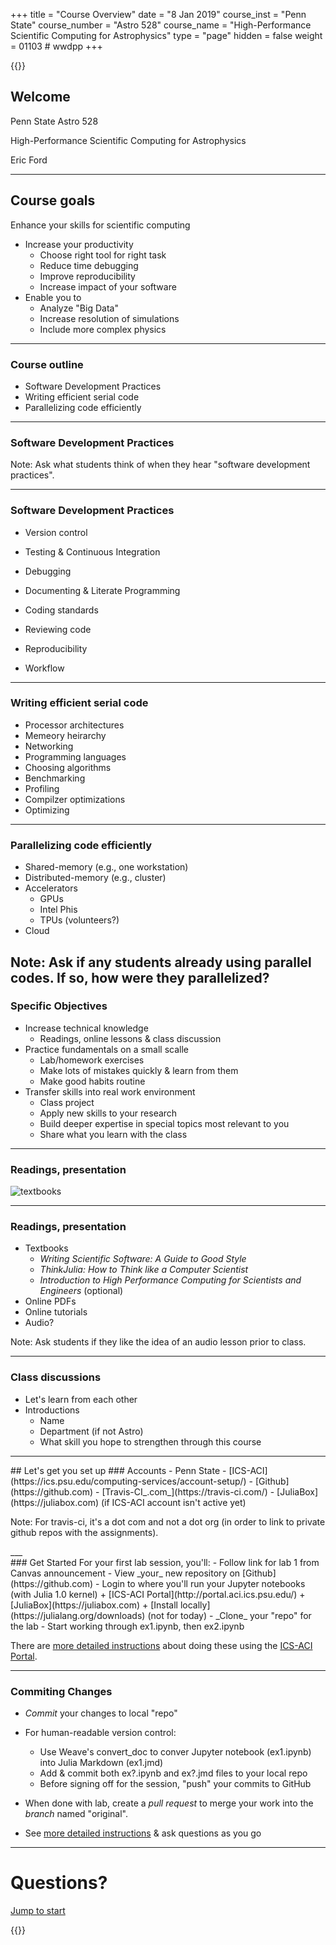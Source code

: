 +++
title = "Course Overview"
date = "8 Jan 2019"
course_inst = "Penn State"
course_number = "Astro 528"
course_name = "High-Performance Scientific Computing for Astrophysics"
type = "page"
hidden = false
weight = 01103  # wwdpp
+++


{{<revealjs theme="psu" transition="slide" controls="true" progress="true" history="false" center="false" loop="false" pdfSeparateFragments="false" showNotes="true" >}}
## Welcome
Penn State Astro 528

High-Performance Scientific Computing for Astrophysics

Eric Ford


---
## Course goals

Enhance your skills for scientific computing
- Increase your productivity
   + Choose right tool for right task
   + Reduce time debugging
   + Improve reproducibility
   + Increase impact of your software
- Enable you to
   + Analyze "Big Data"
   + Increase resolution of simulations
   + Include more complex physics

---
<!-- .slide: data-background="#093162" -->
### Course outline

- Software Development Practices
- Writing efficient serial code
- Parallelizing code efficiently
___
### Software Development Practices

Note:
Ask what students think of when they hear "software development practices".
___
### Software Development Practices
- Version control
<!-- .element: class="fragment" -->
- Testing & Continuous Integration
<!-- .element: class="fragment" -->
- Debugging
<!-- .element: class="fragment" -->
- Documenting & Literate Programming
<!-- .element: class="fragment" -->
- Coding standards
<!-- .element: class="fragment" -->
- Reviewing code
<!-- .element: class="fragment" -->
- Reproducibility
<!-- .element: class="fragment" -->
- Workflow
<!-- .element: class="fragment" -->

___
### Writing efficient serial code
- Processor architectures
- Memeory heirarchy
- Networking
- Programming languages
- Choosing algorithms
- Benchmarking
- Profiling
- Compilzer optimizations
- Optimizing
___
### Parallelizing code efficiently
- Shared-memory (e.g., one workstation)
- Distributed-memory (e.g., cluster)
- Accelerators
   + GPUs
   + Intel Phis
   + TPUs (volunteers?)
- Cloud

Note:
Ask if any students already using parallel codes.  If so, how were they parallelized?
---
### Specific Objectives

- Increase technical knowledge
    + Readings, online lessons & class discussion
- Practice fundamentals on a small scalle
    + Lab/homework exercises
    + Make lots of mistakes quickly & learn from them
    + Make good habits routine
- Transfer skills into real work environment
    + Class project
    + Apply new skills to your research
    + Build deeper expertise in special topics most relevant to you
    + Share what you learn with the class
___
### Readings, presentation
![textbooks](/images/textbooks.jpg)

___
### Readings, presentation
- Textbooks
   + _Writing Scientific Software: A Guide to Good Style_
   + _ThinkJulia: How to Think like a Computer Scientist_
   + _Introduction to High Performance Computing for Scientists and Engineers_ (optional)
- Online PDFs
- Online tutorials
- Audio?

Note:
Ask students if they like the idea of an audio lesson prior to class.
___
### Class discussions
- Let's learn from each other
- Introductions
   + Name
   + Department (if not Astro)
   + What skill you hope to strengthen through this course
---
<section id="setup">
## Let's get you set up
### Accounts
- Penn State
- [ICS-ACI](https://ics.psu.edu/computing-services/account-setup/)
- [Github](https://github.com)
- [Travis-CI_.com_](https://travis-ci.com/)
- [JuliaBox](https://juliabox.com) (if ICS-ACI account isn't active yet)

Note: For travis-ci, it's a dot com and not a dot org (in order to link to private github repos with the assignments).
</section>
___
<section id="start">
### Get Started
For your first lab session, you'll:
- Follow link for lab 1 from Canvas announcement
- View _your_ new repository on [Github](https://github.com)
- Login to where you'll run your Jupyter notebooks (with Julia 1.0 kernel)
   + [ICS-ACI Portal](http://portal.aci.ics.psu.edu/)
   + [JuliaBox](https://juliabox.com)
   + [Install locally](https://julialang.org/downloads) (not for today)
- _Clone_ your "repo" for the lab
- Start working through ex1.ipynb, then ex2.ipynb

There are [more detailed instructions](lessons/week1/how-to-use-aci.md) about doing these using the [ICS-ACI Portal](http://portal.aci.ics.psu.edu/).
___
### Commiting Changes

- _Commit_ your changes to local "repo"
- For human-readable version control:
  + Use Weave's convert_doc to conver Jupyter notebook (ex1.ipynb) into Julia Markdown (ex1.jmd)
  + Add & commit both ex?.ipynb and ex?.jmd files to your local repo
  + Before signing off for the session, "push" your commits to GitHub
- When done with lab, create a _pull request_ to merge your work into the _branch_ named "original".

- See [more detailed instructions](lessons/week1/how-to-use-aci/#commit-push) & 
  ask questions as you go
___
</section>

# Questions?
[Jump to start](#/0/0")

{{</revealjs>}}

